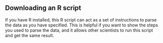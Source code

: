 ## Downloading an R script

If you have R installed, this R script can act as a set of instructions to parse the data as you have specified. This is helpful if you want to show the steps you used to parse the data, and it allows other scientists to run this script and get the same result.